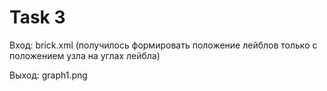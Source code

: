 # Task 3
Вход: brick.xml (получилось формировать положение лейблов только с положением узла на углах лейбла)

Выход: graph1.png
